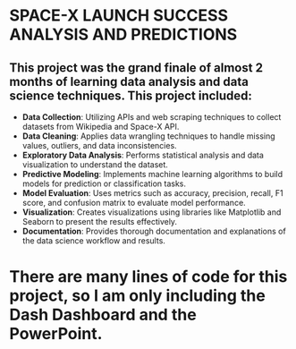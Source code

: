 # SPACE-X LAUNCH SUCCESS ANALYSIS AND PREDICTIONS
## This project was the grand finale of almost 2 months of learning data analysis and data science techniques. This project included:
- **Data Collection**: Utilizing APIs and web scraping techniques to collect datasets from Wikipedia and Space-X API.
- **Data Cleaning**: Applies data wrangling techniques to handle missing values, outliers, and data inconsistencies.
- **Exploratory Data Analysis**: Performs statistical analysis and data visualization to understand the dataset.
- **Predictive Modeling**: Implements machine learning algorithms to build models for prediction or classification tasks.
- **Model Evaluation**: Uses metrics such as accuracy, precision, recall, F1 score, and confusion matrix to evaluate model performance.
- **Visualization**: Creates visualizations using libraries like Matplotlib and Seaborn to present the results effectively.
- **Documentation**: Provides thorough documentation and explanations of the data science workflow and results.

# There are many lines of code for this project, so I am only including the Dash Dashboard and the PowerPoint. 

